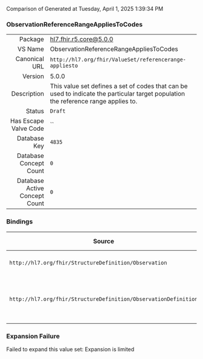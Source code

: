 Comparison of 
Generated at Tuesday, April 1, 2025 1:39:34 PM

### ObservationReferenceRangeAppliesToCodes

|      |     |
| ---: | --- |
| Package | hl7.fhir.r5.core@5.0.0 |
| VS Name | ObservationReferenceRangeAppliesToCodes |
| Canonical URL | `http://hl7.org/fhir/ValueSet/referencerange-appliesto` |
| Version | 5.0.0 |
| Description | This value set defines a set of codes that can be used to indicate the particular target population the reference range applies to. |
| Status | `Draft` |
| Has Escape Valve Code | `` |
| Database Key | `4835` |
| Database Concept Count | `0` |
| Database Active Concept Count | `0` |
### Bindings

| Source | Element | Binding | Strength | Element Short |
| ------ | ------- | ------- | -------- | ------------- |
| `http://hl7.org/fhir/StructureDefinition/Observation` | `Observation.referenceRange.appliesTo` | `http://hl7.org/fhir/ValueSet/referencerange-appliesto` | `Example` | Reference range population |
| `http://hl7.org/fhir/StructureDefinition/ObservationDefinition` | `ObservationDefinition.qualifiedValue.appliesTo` | `http://hl7.org/fhir/ValueSet/referencerange-appliesto` | `Example` | Targetted population for the set of qualified values |

### Expansion Failure

Failed to expand this value set: Expansion is limited
